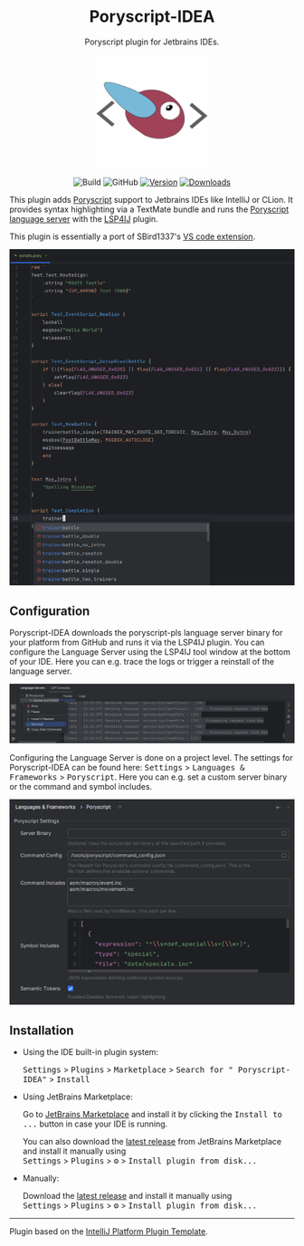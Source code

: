 <!--suppress HtmlDeprecatedAttribute -->
<h1 align="center" style="font-weight: normal;"><b>Poryscript-IDEA</b></h1>
<p align="center">Poryscript plugin for Jetbrains IDEs.</p>
<p align="center"><img src="src/main/resources/icon.png" alt="logo" style="width:200px;"></p>

<div align="center">

![Build](https://github.com/okafke/poryscript-idea/workflows/Build/badge.svg)
![GitHub](https://img.shields.io/github/license/okafke/poryscript-idea)
[![Version](https://img.shields.io/jetbrains/plugin/v/28746-poryscript.svg)](https://plugins.jetbrains.com/plugin/28746-poryscript)
[![Downloads](https://img.shields.io/jetbrains/plugin/d/28746-poryscript.svg)](https://plugins.jetbrains.com/plugin/28746-poryscript)

</div>

<!-- Plugin description -->
This plugin adds [Poryscript](https://github.com/huderlem/poryscript) support to Jetbrains IDEs
like IntelliJ or CLion.
It provides syntax highlighting via a TextMate bundle and runs the
[Poryscript language server](https://github.com/huderlem/poryscript-pls)
with the [LSP4IJ](https://github.com/redhat-developer/lsp4ij) plugin.
<!-- Plugin description end -->
This plugin is essentially a port of SBird1337's
[VS code extension](https://github.com/SBird1337/poryscript-language).

<p align="center"><img src="docs/code.png" alt="code"></p>

## Configuration

Poryscript-IDEA downloads the poryscript-pls language server binary for your platform
from GitHub and runs it via the LSP4IJ plugin.
You can configure the Language Server using the LSP4IJ tool window at the bottom of your IDE.
Here you can e.g. trace the logs or trigger a reinstall of the language server.

<p align="center"><img src="docs/lsp4ij.png" alt="lsp4ij"></p>

Configuring the Language Server is done on a project level.
The settings for Poryscript-IDEA can be found here: 
<kbd>Settings</kbd> > <kbd>Languages & Frameworks</kbd> > <kbd>Poryscript</kbd>. 
Here you can e.g. set a custom server binary or the command and symbol includes.

<p align="center"><img src="docs/settings.png" alt="settings"></p>

## Installation

- Using the IDE built-in plugin system:

  <kbd>Settings</kbd> > <kbd>Plugins</kbd> > <kbd>Marketplace</kbd> > <kbd>Search for "
  Poryscript-IDEA"</kbd> >
  <kbd>Install</kbd>

- Using JetBrains Marketplace:

  Go to [JetBrains Marketplace](https://plugins.jetbrains.com/plugin/28746-poryscript) and install it by clicking
  the <kbd>Install to ...</kbd> button in case your IDE is running.

  You can also download the [latest release](https://plugins.jetbrains.com/plugin/28746-poryscript/versions) from
  JetBrains Marketplace and install it manually using  
  <kbd>Settings</kbd> > <kbd>Plugins</kbd> > <kbd>⚙️</kbd> > <kbd>Install plugin from disk...</kbd>

- Manually:

  Download the [latest release](https://github.com/okafke/poryscript-idea/releases/latest) and install it manually using  
  <kbd>Settings</kbd> > <kbd>Plugins</kbd> > <kbd>⚙️</kbd> > <kbd>Install plugin from disk...</kbd>

---
Plugin based on the [IntelliJ Platform Plugin Template][template].

[template]: https://github.com/JetBrains/intellij-platform-plugin-template

[docs:plugin-description]: https://plugins.jetbrains.com/docs/intellij/plugin-user-experience.html#plugin-description-and-presentation
